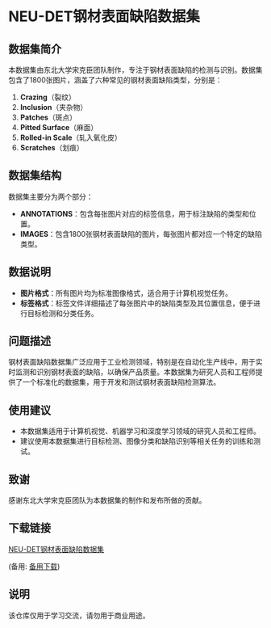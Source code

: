 # NEU-DET钢材表面缺陷数据集

## 数据集简介

本数据集由东北大学宋克臣团队制作，专注于钢材表面缺陷的检测与识别。数据集包含了1800张图片，涵盖了六种常见的钢材表面缺陷类型，分别是：

1. **Crazing**（裂纹）
2. **Inclusion**（夹杂物）
3. **Patches**（斑点）
4. **Pitted Surface**（麻面）
5. **Rolled-in Scale**（轧入氧化皮）
6. **Scratches**（划痕）

## 数据集结构

数据集主要分为两个部分：

- **ANNOTATIONS**：包含每张图片对应的标签信息，用于标注缺陷的类型和位置。
- **IMAGES**：包含1800张钢材表面缺陷的图片，每张图片都对应一个特定的缺陷类型。

## 数据说明

- **图片格式**：所有图片均为标准图像格式，适合用于计算机视觉任务。
- **标签格式**：标签文件详细描述了每张图片中的缺陷类型及其位置信息，便于进行目标检测和分类任务。

## 问题描述

钢材表面缺陷数据集广泛应用于工业检测领域，特别是在自动化生产线中，用于实时监测和识别钢材表面的缺陷，以确保产品质量。本数据集为研究人员和工程师提供了一个标准化的数据集，用于开发和测试钢材表面缺陷检测算法。

## 使用建议

- 本数据集适用于计算机视觉、机器学习和深度学习领域的研究人员和工程师。
- 建议使用本数据集进行目标检测、图像分类和缺陷识别等相关任务的训练和测试。

## 致谢

感谢东北大学宋克臣团队为本数据集的制作和发布所做的贡献。

## 下载链接
[NEU-DET钢材表面缺陷数据集](https://pan.quark.cn/s/593de1b88913) 

(备用: [备用下载](https://pan.baidu.com/s/1AfxFNuv8tD5ELZk1ZV_O7g?pwd=1234))

## 说明

该仓库仅用于学习交流，请勿用于商业用途。
